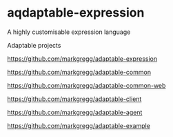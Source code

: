 # aqdaptable-expression
A highly customisable expression language

Adaptable projects

https://github.com/markgregg/adaptable-expression

https://github.com/markgregg/adaptable-common

https://github.com/markgregg/adaptable-common-web

https://github.com/markgregg/adaptable-client

https://github.com/markgregg/adaptable-agent

https://github.com/markgregg/adaptable-example
